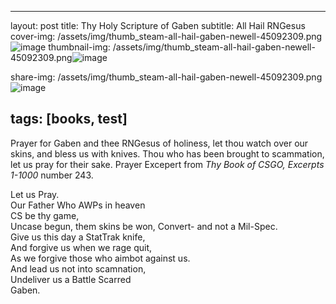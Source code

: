 ---
layout: post
title: Thy Holy Scripture of Gaben 
subtitle: All Hail RNGesus
cover-img: /assets/img/thumb_steam-all-hail-gaben-newell-45092309.png![image](https://user-images.githubusercontent.com/83883176/118075684-62778180-b365-11eb-8f65-132451f8e6b1.png)
thumbnail-img: /assets/img/thumb_steam-all-hail-gaben-newell-45092309.png![image](https://user-images.githubusercontent.com/83883176/118075691-673c3580-b365-11eb-945b-cf95e30693ef.png)

share-img: /assets/img/thumb_steam-all-hail-gaben-newell-45092309.png![image](https://user-images.githubusercontent.com/83883176/118075694-686d6280-b365-11eb-9321-6edc48c5789e.png)

tags: [books, test]
--

Prayer for Gaben and thee RNGesus of holiness, let thou watch over our skins, and bless us with knives. 
Thou who has been brought to scammation, let us pray for their sake. 
Prayer Excepert from *Thy Book of CSGO, Excerpts 1-1000* number 243.

Let us Pray.<br/>
Our Father Who AWPs in heaven<br/>
CS be thy game,<br/>
Uncase begun, them skins be won, Convert- and not a Mil-Spec.<br/>
Give us this day a StatTrak knife,<br/>
And forgive us when we rage quit,<br/>
As we forgive those who aimbot against us.<br/>
And lead us not into scamnation,<br/>
Undeliver us a Battle Scarred<br/>
Gaben.<br/>
